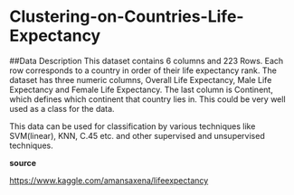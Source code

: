 # Clustering-on-Countries-Life-Expectancy

##Data Description
This dataset contains 6 columns and 223 Rows. Each row corresponds to a country in order of their life expectancy rank. The dataset has three numeric columns, Overall Life Expectancy, Male Life Expectancy and Female Life Expectancy.
The last column is Continent, which defines which continent that country lies in. This could be very well used as a class for the data.

This data can be used for classification by various techniques like SVM(linear), KNN, C.45 etc. and other supervised and unsupervised techniques. 

**source**

https://www.kaggle.com/amansaxena/lifeexpectancy
